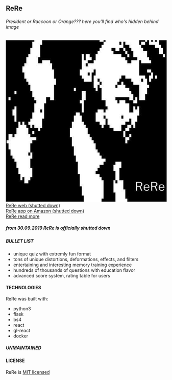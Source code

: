 ## ReRe

###### President or Raccoon or Orange??? here you'll find who's hidden behind image

![](client/static/icon.png)  
[ReRe web (shutted down)](https://rere.one)  
[ReRe app on Amazon (shutted down)](https://www.amazon.com/dp/B07JXX7DHF)  
[ReRe read more](client/static/featured.txt)

##### from 30.09.2019 ReRe is officially shutted down

##### BULLET LIST

-   unique quiz with extremly fun format
-   tons of unique distortions, deformations, effects, and filters
-   entertaining and interesting memory training experience
-   hundreds of thousands of questions with education flavor
-   advanced score system, rating table for users

#### TECHNOLOGIES

ReRe was built with:

-   python3
-   flask
-   bs4
-   react
-   gl-react
-   docker

##### UNMAINTAINED

#### LICENSE

ReRe is [MIT licensed](LICENSE)
